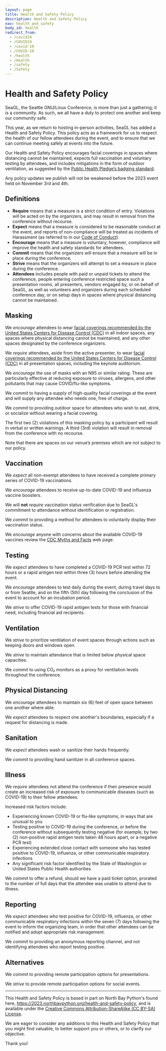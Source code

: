 ```yaml
---
layout: page
title: Health and Safety Policy
description: Health and Safety Policy
nav: health_and_safety
body_id: health
redirect_from:
  - /covid19
  - /COVID19
  - /covid-19
  - /COVID-19
  - /health
  - /Health
  - /safety
  - /Safety
---
```


<!-- Source: https://github.com/SeaGL/seagl.github.io/blob/main/health_and_safety_policy.md -->

# Health and Safety Policy

SeaGL, the Seattle GNU/Linux Conference, is more than just a gathering; it is a community. As such, we all have a duty to protect one another and keep our community safe.

This year, as we return to hosting in-person activities, SeaGL has added a Health and Safety Policy. This policy acts as a framework for us to respect the health of our fellow attendees during the event, and to ensure that we can continue meeting safely at events into the future.

Our Health and Safety Policy encourages facial coverings in spaces where distancing cannot be maintained, expects full vaccination and voluntary testing by attendees, and includes mitigations in the form of outdoor ventilation, as suggested by the [Public Health Pledge’s badging standard](https://publichealthpledge.com/badging).

Any policy updates we publish will not be weakened before the 2023 event held on November 3rd and 4th.


## Definitions

- **Require** means that a measure is a strict condition of entry. Violations will be acted on by the organizers, and may result in removal from the conference without recourse.
- **Expect** means that a measure is considered to be reasonable conduct at the event, and reports of non-compliance will be treated as incidents of Harassment (as referred to in our [Code of Conduct](/coc)).
- **Encourage** means that a measure is voluntary, however, compliance will improve the health and safety standards for attendees.
- **Commit** means that the organizers will ensure that a measure will be in place during the conference.
- **Strive** means that the organizers will attempt to set a measure in place during the conference.
- **Attendees** includes people with paid or unpaid tickets to attend the conference, people entering conference restricted space such a presentation rooms, all presenters, vendors engaged by, or on behalf of SeaGL, as well as volunteers and organizers during each scheduled conference day, or on setup days in spaces where physical distancing cannot be maintained.


## Masking

We _encourage_ attendees to wear [facial coverings recommended by the United States Centers for Disease Control (CDC)](https://www.cdc.gov/coronavirus/2019-ncov/prevent-getting-sick/types-of-masks.html) in all indoor spaces, any spaces where physical distancing cannot be maintained, and any other spaces designated by the conference organizers.

We _require_ attendees, aside from the active presenter, to wear [facial coverings recommended by the United States Centers for Disease Control (CDC)](https://www.cdc.gov/coronavirus/2019-ncov/prevent-getting-sick/types-of-masks.html) in all presentation spaces, including the keynote auditorium.

We _encourage_ the use of masks with an N95 or similar rating. These are particularly effective at reducing exposure to viruses, allergens, and other pollutants that  may cause COVID/flu-like symptoms.

We _commit_ to having a supply of high-quality facial coverings at the event and will supply any attendee who needs one, free of charge.

We _commit_ to providing outdoor space for attendees who wish to eat, drink, or socialize without wearing a facial covering.

The first two (2) violations of this masking policy by a participant will result in verbal or written warnings. A third (3rd) violation will result in removal from the conference with no recourse.

Note that there are spaces on our venue’s premises which are not subject to our policy.


## Vaccination

We _expect_ all non-exempt attendees to have received a complete primary series of COVID-19 vaccinations.

We _encourage_ attendees to receive up-to-date COVID-19 and influenza vaccine boosters.

We will **not** _require_ vaccination status verification due to SeaGL's commitment to attendance without identification or registration.

We _commit_ to providing a method for attendees to voluntarily display their vaccination status.

We _encourage_ anyone with concerns about the available COVID-19 vaccines review the [CDC Myths and Facts](https://www.cdc.gov/coronavirus/2019-ncov/vaccines/facts.html) web page.


## Testing

We _expect_ attendees to have completed a COVID-19 PCR test within 72 hours or a rapid antigen test within three (3) hours before attending the event.

We _encourage_ attendees to test daily during the event, during travel days to or from Seattle, and on the fifth (5th) day following the conclusion of the event to account for an incubation period.

We _strive_ to offer COVID-19 rapid antigen tests for those with financial need, including financial aid recipients.


## Ventilation

We _strive_ to prioritize ventilation of event spaces through actions such as keeping doors and windows open.

We _strive_ to maintain attendance that is limited below physical space capacities.

We _commit_ to using CO₂ monitors as a proxy for ventilation levels throughout the conference.


## Physical Distancing

We _encourage_ attendees to maintain six (6) feet of open space between one another where able.

We _expect_ attendees to respect one another's boundaries, especially if a request for distancing is made.


## Sanitation

We _expect_ attendees wash or sanitize their hands frequently.

We _commit_ to providing hand sanitizer in all conference spaces.


## Illness

We _require_ attendees not attend the conference if their presence would create an increased risk of exposure to communicable diseases (such as COVID-19) to their fellow attendees.

Increased risk factors include:

- Experiencing known COVID-19 or flu-like symptoms, in ways that are unusual to you
- Testing positive to COVID-19 during the conference, or before the conference without subsequently testing negative (for example, by two (2) non-positive rapid antigen tests taken 48 hours apart, or a negative PCR test)
- Experiencing extended close contact with someone who has tested positive to COVID-19, influenza, or other communicable respiratory infections
- Any significant risk factor identified by the State of Washington or United States Public Health authorities

We _commit_ to offer a refund, should we have a paid ticket option, prorated to the number of full days that the attendee was unable to attend due to illness.


## Reporting

We _expect_ attendees who test positive for COVID-19, influenza, or other communicable respiratory infections within the seven (7) days following the event to inform the organizing team, in order that other attendees can be notified and adopt appropriate risk management.

We _commit_ to providing an anonymous reporting channel, and not identifying attendees who report testing positive.


## Alternatives

We _commit_ to providing remote participation options for presentations.

We _strive_ to provide remote participation options for social events.

---

This Health and Safety Policy is based in part on North Bay Python's found here, <https://2023.northbaypython.org/health-and-safety-policy>, and is available under the [Creative Commons Attribution-ShareAlike (CC BY-SA) License](https://creativecommons.org/licenses/by-sa/4.0/).

We are eager to consider any additions to this Health and Safety Policy that you might find valuable, to better support you or others, or to clarify our objective.

Thank you!

